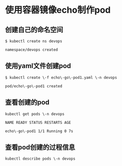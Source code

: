 # 使用容器镜像echo制作pod

## 创建自己的命名空间
```shell
$ kubectl create ns devops

namespace/devops created
```

## 使用yaml文件创建pod
```shell
$ kubectl create \-f echo\-go\-pod1.yaml \-n devops

pod/echo\-go\-pod1 created
```

## 查看创建的pod
```shell
kubectl get pods \-n devops

NAME READY STATUS RESTARTS AGE

echo\-go\-pod1 1/1 Running 0 7s
```

## 查看pod创建的过程信息
```shell
kubectl describe pods \-n devops
```

